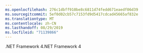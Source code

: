 ```yaml
---
ms.openlocfilehash: 276c1dbff910be8c6811d74fedd671eaedf06d39
ms.sourcegitcommit: 5ef0d02cb57c7153fd9d5417cdcad45665af832e
ms.translationtype: MT
ms.contentlocale: zh-CN
ms.lasthandoff: 08/29/2019
ms.locfileid: "71139866"
---
```

<span data-ttu-id="af07b-101">.NET Framework 4</span><span class="sxs-lookup"><span data-stu-id="af07b-101">.NET Framework 4</span></span>